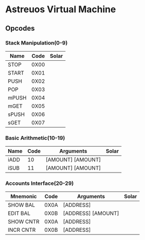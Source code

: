 # Astreuos Virtual Machine

## Opcodes

### Stack Manipulation(0-9)

| Name | Code | Solar |
|---|---|---|
| STOP | 0X00 |
| START | 0X01 |
| PUSH | 0X02 |
| POP | 0X03 |
| mPUSH | 0X04 |
| mGET | 0X05 |
| sPUSH | 0X06 |
| sGET | 0X07 |

### Basic Arithmetic(10-19)

| Name | Code | Arguments | Solar |
|---|---|---|---|
| iADD | 10 | [AMOUNT] [AMOUNT] |
| iSUB | 11 | [AMOUNT] [AMOUNT] |

### Accounts Interface(20-29)

| Mnemonic | Code | Arguments | Solar |
|---|---|---|---|
| SHOW BAL | 0X0A | [ADDRESS] |
| EDIT BAL | 0X0B | [ADDRESS] [AMOUNT] |
| SHOW CNTR | 0X0A | [ADDRESS] |
| INCR CNTR| 0X0B | [ADDRESS] |